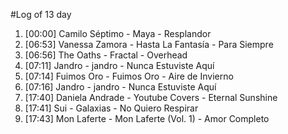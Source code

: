 #Log of 13 day

1. [00:00] Camilo Séptimo - Maya - Resplandor
1. [06:53] Vanessa Zamora - Hasta La Fantasía - Para Siempre
1. [06:56] The Oaths - Fractal - Overhead
1. [07:11] Jandro - jandro - Nunca Estuviste Aquí
1. [07:14] Fuimos Oro - Fuimos Oro - Aire de Invierno
1. [07:16] Jandro - jandro - Nunca Estuviste Aquí
1. [17:40] Daniela Andrade - Youtube Covers - Eternal Sunshine
1. [17:41] Sui - Galaxias - No Quiero Respirar
1. [17:43] Mon Laferte - Mon Laferte (Vol. 1) - Amor Completo
